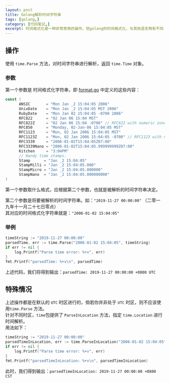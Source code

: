 ```yaml
---
layout: post
title: Golang解析时间字符串
tags: [golang,]
category: [代码笔记,]
excerpt: 时间格式化是一种非常常用的操作。但golang的时间格式化，与其他语言稍有不同
---
```


## 操作

使用 `time.Parse` 方法，对时间字符串进行解析，返回 `time.Time` 对象。  

### 参数

第一个参数是 时间格式化字符串，即 [format.go](https://golang.org/src/time/format.go) 中定义的这些内容：

```go
const (
      ANSIC       = "Mon Jan _2 15:04:05 2006"
      UnixDate    = "Mon Jan _2 15:04:05 MST 2006"
      RubyDate    = "Mon Jan 02 15:04:05 -0700 2006"
      RFC822      = "02 Jan 06 15:04 MST"
      RFC822Z     = "02 Jan 06 15:04 -0700" // RFC822 with numeric zone
      RFC850      = "Monday, 02-Jan-06 15:04:05 MST"
      RFC1123     = "Mon, 02 Jan 2006 15:04:05 MST"
      RFC1123Z    = "Mon, 02 Jan 2006 15:04:05 -0700" // RFC1123 with numeric zone
      RFC3339     = "2006-01-02T15:04:05Z07:00"
      RFC3339Nano = "2006-01-02T15:04:05.999999999Z07:00"
      Kitchen     = "3:04PM"
      // Handy time stamps.
      Stamp      = "Jan _2 15:04:05"
      StampMilli = "Jan _2 15:04:05.000"
      StampMicro = "Jan _2 15:04:05.000000"
      StampNano  = "Jan _2 15:04:05.000000000"
)
```

第一个参数取什么格式，应根据第二个参数，也就是被解析的时间字符串决定。

第二个参数是将要被解析的时间字符串。如：`"2019-11-27 00:00:00"` （二零一九年十一月二十七日零点）  
其对应的时间格式化字符串就是：`"2006-01-02 15:04:05"`

### 举例

```go
timeString := "2019-11-27 00:00:00"
parsedTime, err := time.Parse("2006-01-02 15:04:05", timeString)
if err != nil {
	log.Printf("Parse time error: %+v", err)
}
fmt.Printf("parsedTime: %+v\n", parsedTime)
```

上述代码，我们将得到输出：`parsedTime: 2019-11-27 00:00:00 +0000 UTC`

## 特殊情况

上述操作都是在默认的 `UTC` 时区进行的，倘若你并非处于 `UTC` 时区，则不应该使用`time.Parse` 方法。  
针对不同时区，`time`包提供了 `ParseInLocation` 方法，指定 `time.Location` 进行时间解析。  
用法如下：

```go
timeString := "2019-11-27 00:00:00"
parsedTimeInLocation, err := time.ParseInLocation("2006-01-02 15:04:05", timeString, time.Local) // 注意此处不同
if err != nil {
	log.Printf("Parse time error: %+v", err)
}
fmt.Printf("parsedTimeInLocation: %+v\n", parsedTimeInLocation)
```

此时，我们得到输出：`parsedTimeInLocation: 2019-11-27 00:00:00 +0800 CST`